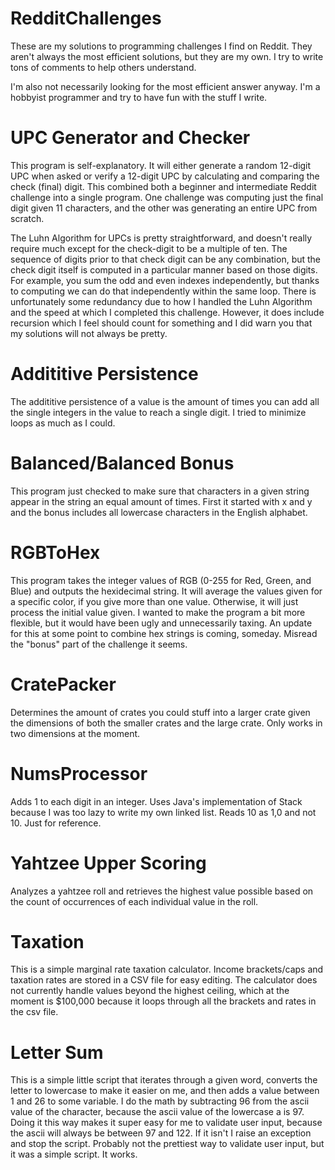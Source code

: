 # RedditChallenges
These are my solutions to programming challenges I find on Reddit. They aren't always the most efficient solutions,
but they are my own. I try to write tons of comments to help others understand. 

I'm also not necessarily looking for the most efficient answer anyway. I'm a hobbyist programmer and try to have fun
with the stuff I write. 

# UPC Generator and Checker
This program is self-explanatory. It will either generate a random 12-digit UPC when asked or verify a 12-digit UPC by calculating and comparing the check (final) digit. This combined both a beginner and intermediate Reddit challenge into a single program. One challenge was computing just the final digit given 11 characters, and the other was generating an entire UPC from scratch. 

The Luhn Algorithm for UPCs is pretty straightforward, and doesn't really require much except for the check-digit to be a multiple of ten. The sequence of digits prior to that check digit can be any combination, but the check digit itself is computed in a particular manner based on those digits. For example, you sum the odd and even indexes independently, but thanks to computing we can do that independently within the same loop. There is unfortunately some redundancy due to how I handled the Luhn Algorithm and the speed at which I completed this challenge. However, it does include recursion which I feel should count for something and I did warn you that my solutions will not always be pretty.

# Addititive Persistence
The addititive persistence of a value is the amount of times you can add all the single integers in the value to reach a single digit. I tried to minimize loops as much as I could.

# Balanced/Balanced Bonus
This program just checked to make sure that characters in a given string appear in the string an equal amount of times. First it started with x and y and the bonus includes all lowercase characters in the English alphabet.

# RGBToHex
This program takes the integer values of RGB (0-255 for Red, Green, and Blue) and outputs the hexidecimal string. It will average the values given for a specific color, if you give more than one value. Otherwise, it will just process the initial value given. I wanted to make the program a bit more flexible, but it would have been ugly and unnecessarily taxing. 
An update for this at some point to combine hex strings is coming, someday. Misread the "bonus" part of the challenge it seems.

# CratePacker
Determines the amount of crates you could stuff into a larger crate given the dimensions of both the smaller crates and the large crate. Only works in two dimensions at the moment. 

# NumsProcessor
 Adds 1 to each digit in an integer. Uses Java's implementation of Stack because I was too lazy to write my own linked list. Reads 10 as 1,0 and not 10. Just for reference.

# Yahtzee Upper Scoring
Analyzes a yahtzee roll and retrieves the highest value possible based on the count of occurrences of each individual value in the roll. 

# Taxation
This is a simple marginal rate taxation calculator. Income brackets/caps and taxation rates are stored in a CSV file for easy editing. The calculator does not currently handle values beyond the highest ceiling, which at the moment is $100,000 because it loops through all the brackets and rates in the csv file. 

# Letter Sum
This is a simple little script that iterates through a given word, converts the letter to lowercase to make it easier on me, and then adds a value between 1 and 26 to some variable. I do the math by subtracting 96 from the ascii value of the character, because the ascii value of the lowercase a is 97. Doing it this way makes it super easy for me to validate user input, because the ascii will always be between 97 and 122. If it isn't I raise an exception and stop the script. Probably not the prettiest way to validate user input, but it was a simple script. It works. 
